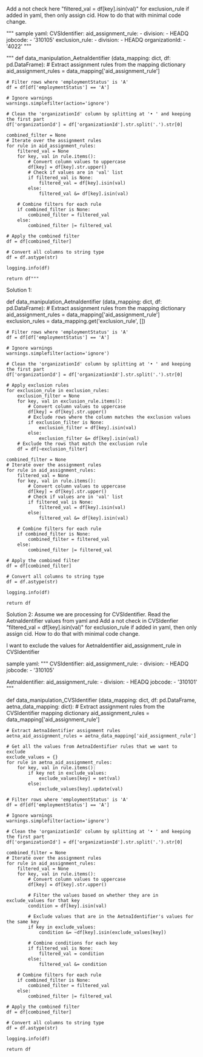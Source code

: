 Add a not check here "filtered_val = df[key].isin(val)" for exclusion_rule if added in yaml, then only assign cid. How to do that with minimal code change.

"""
sample yaml:
CVSIdentifier:
    aid_assignment_rule:
        -  division:
            - HEADQ
            jobcode:
            - '310105'
    exclusion_rule:
        -  division:
            - HEADQ
        organizationId:
            - '4022'
"""

"""
def data_manipulation_AetnaIdentifier (data_mapping: dict, df: pd.DataFrame):
    # Extract assignment rules from the mapping dictionary
    aid_assignment_rules = data_mapping['aid_assignment_rule']

    # Filter rows where 'employmentStatus' is 'A'
    df = df[df['employmentStatus'] == 'A']

    # Ignore warnings
    warnings.simplefilter(action='ignore')

    # Clean the 'organizationId' column by splitting at '• ' and keeping the first part
    df['organizationId'] = df['organizationId'].str.split('.').str[0]

    combined_filter = None
    # Iterate over the assignment rules
    for rule in aid_assignment_rules:
        filtered_val = None
        for key, val in rule.items():
            # Convert column values to uppercase
            df[key] = df[key].str.upper()
            # Check if values are in 'val' list
            if filtered_val is None:
                filtered_val = df[key].isin(val)
            else:
                filtered_val &= df[key].isin(val)

        # Combine filters for each rule
        if combined_filter is None:
            combined_filter = filtered_val
        else:
            combined_filter |= filtered_val

    # Apply the combined filter
    df = df[combined_filter]

    # Convert all columns to string type
    df = df.astype(str)

    logging.info(df)

    return df"""

Solution 1:

def data_manipulation_AetnaIdentifier (data_mapping: dict, df: pd.DataFrame):
    # Extract assignment rules from the mapping dictionary
    aid_assignment_rules = data_mapping['aid_assignment_rule']
    exclusion_rules = data_mapping.get('exclusion_rule', [])

    # Filter rows where 'employmentStatus' is 'A'
    df = df[df['employmentStatus'] == 'A']

    # Ignore warnings
    warnings.simplefilter(action='ignore')

    # Clean the 'organizationId' column by splitting at '• ' and keeping the first part
    df['organizationId'] = df['organizationId'].str.split('.').str[0]

    # Apply exclusion rules
    for exclusion_rule in exclusion_rules:
        exclusion_filter = None
        for key, val in exclusion_rule.items():
            # Convert column values to uppercase
            df[key] = df[key].str.upper()
            # Exclude rows where the column matches the exclusion values
            if exclusion_filter is None:
                exclusion_filter = df[key].isin(val)
            else:
                exclusion_filter &= df[key].isin(val)
        # Exclude the rows that match the exclusion rule
        df = df[~exclusion_filter]

    combined_filter = None
    # Iterate over the assignment rules
    for rule in aid_assignment_rules:
        filtered_val = None
        for key, val in rule.items():
            # Convert column values to uppercase
            df[key] = df[key].str.upper()
            # Check if values are in 'val' list
            if filtered_val is None:
                filtered_val = df[key].isin(val)
            else:
                filtered_val &= df[key].isin(val)

        # Combine filters for each rule
        if combined_filter is None:
            combined_filter = filtered_val
        else:
            combined_filter |= filtered_val

    # Apply the combined filter
    df = df[combined_filter]

    # Convert all columns to string type
    df = df.astype(str)

    logging.info(df)

    return df

Solution 2:
Assume we are processing for CVSIdentifier. Read the AetnaIdentifier values from yaml and 
Add a not check in CVSIdenfier "filtered_val = df[key].isin(val)" for exclusion_rule if added in yaml, then only assign cid. How to do that with minimal code change.

I want to exclude the values for AetnaIdentifier aid_assignment_rule in CVSIdentifier

sample yaml:
"""
CVSIdentifier:
    aid_assignment_rule:
        -  division:
            - HEADQ
            jobcode:
            - '310105'

AetnaIdentifier:
    aid_assignment_rule:
        -  division:
            - HEADQ
            jobcode:
            - '310101'
"""

def data_manipulation_CVSIdentifier (data_mapping: dict, df: pd.DataFrame, aetna_data_mapping: dict):
    # Extract assignment rules from the CVSIdentifier mapping dictionary
    aid_assignment_rules = data_mapping['aid_assignment_rule']

    # Extract AetnaIdentifier assignment rules
    aetna_aid_assignment_rules = aetna_data_mapping['aid_assignment_rule']
    
    # Get all the values from AetnaIdentifier rules that we want to exclude
    exclude_values = {}
    for rule in aetna_aid_assignment_rules:
        for key, val in rule.items():
            if key not in exclude_values:
                exclude_values[key] = set(val)
            else:
                exclude_values[key].update(val)

    # Filter rows where 'employmentStatus' is 'A'
    df = df[df['employmentStatus'] == 'A']

    # Ignore warnings
    warnings.simplefilter(action='ignore')

    # Clean the 'organizationId' column by splitting at '• ' and keeping the first part
    df['organizationId'] = df['organizationId'].str.split('.').str[0]

    combined_filter = None
    # Iterate over the assignment rules
    for rule in aid_assignment_rules:
        filtered_val = None
        for key, val in rule.items():
            # Convert column values to uppercase
            df[key] = df[key].str.upper()

            # Filter the values based on whether they are in exclude_values for that key
            condition = df[key].isin(val)
            
            # Exclude values that are in the AetnaIdentifier's values for the same key
            if key in exclude_values:
                condition &= ~df[key].isin(exclude_values[key])

            # Combine conditions for each key
            if filtered_val is None:
                filtered_val = condition
            else:
                filtered_val &= condition

        # Combine filters for each rule
        if combined_filter is None:
            combined_filter = filtered_val
        else:
            combined_filter |= filtered_val

    # Apply the combined filter
    df = df[combined_filter]

    # Convert all columns to string type
    df = df.astype(str)

    logging.info(df)

    return df
